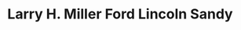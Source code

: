 ---
title: "Larry H. Miller Ford Lincoln Sandy"
url: /sandy/larry-h-miller-ford-lincoln-sandy/
shop: Autohaus
---